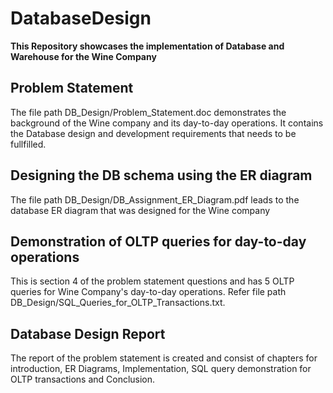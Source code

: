 # DatabaseDesign
**This Repository showcases the implementation of Database and Warehouse for the Wine Company**

## Problem Statement 
The file path DB_Design/Problem_Statement.doc demonstrates the background of the Wine company and its day-to-day operations. 
It contains the Database design and development requirements that needs to be fullfilled.

## Designing the DB schema using the ER diagram
The file path DB_Design/DB_Assignment_ER_Diagram.pdf leads to the database ER diagram that was designed for the Wine company 

## Demonstration of OLTP queries for day-to-day operations
This is section 4 of the problem statement questions and has 5 OLTP queries for Wine Company's day-to-day operations.
Refer file path DB_Design/SQL_Queries_for_OLTP_Transactions.txt.

## Database Design Report
The report of the problem statement is created and consist of chapters for introduction, ER Diagrams, Implementation, SQL query demonstration for OLTP transactions and Conclusion.
